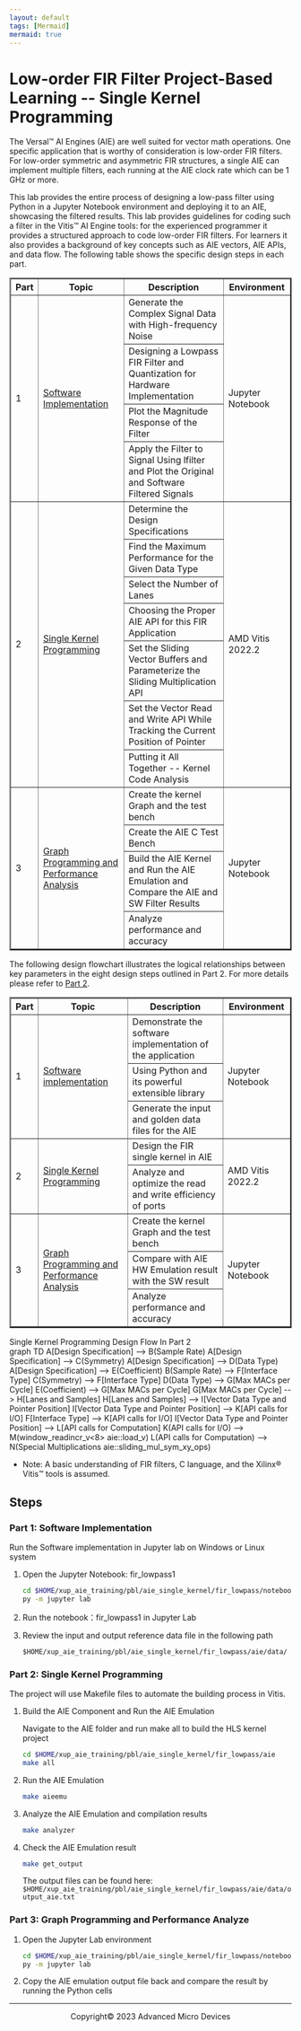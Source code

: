 ```yaml
---
layout: default
tags: [Mermaid]
mermaid: true
---
```

# Low-order FIR Filter Project-Based Learning -- Single Kernel Programming

The Versal™ AI Engines (AIE) are well suited for vector math operations. One specific application that is worthy of consideration is low-order FIR filters.
For low-order symmetric and asymmetric FIR structures, a single AIE can implement multiple filters, each running at the AIE clock rate which can be 1 GHz or more.

This lab provides the entire process of designing a low-pass filter using Python in a Jupyter Notebook environment and deploying it to an AIE, showcasing the filtered results. This lab provides guidelines for coding such a filter in the Vitis™ AI Engine tools: for the experienced programmer it provides a structured approach to code low-order FIR filters. For learners it also provides a background of key concepts such as AIE vectors, AIE APIs, and data flow. The following table shows the specific design steps in each part.

<table border="2">
<thead>
  <tr>
    <th>Part</th>
    <th>Topic</th>
    <th>Description</th>
    <th>Environment</th>
  </tr>
</thead>
<tbody>
  <tr>
    <td rowspan="4">1</td>
    <td rowspan="4"><a href="https://github.com/Xilinx/xup_aie_training/blob/main/pbl/aie_single_kernel/fir_lowpass/notebook/fir_lowpass1.ipynb">Software Implementation</a></td>
    <td>Generate the Complex Signal Data with High-frequency Noise</td>
    <td rowspan="4">Jupyter Notebook</td>
  </tr>
  <tr>
    <td>Designing a Lowpass FIR Filter and Quantization for Hardware Implementation</td>
  </tr>
  <tr>
    <td>Plot the Magnitude Response of the Filter</td>
  </tr>
  <tr>
    <td>Apply the Filter to Signal Using lfilter and Plot the Original and Software Filtered Signals</td>
  </tr>
  <tr>
    <td rowspan="7">2</td>
    <td rowspan="7"><a href="https://github.com/Xilinx/xup_aie_training/blob/main/pbl/aie_single_kernel/fir_lowpass/notebook/fir_lowpass2.ipynb">Single Kernel Programming</a></td>
    <td>Determine the Design Specifications</td>
    <td rowspan="7">AMD Vitis 2022.2</td>
  </tr>
  <tr>
    <td>Find the Maximum Performance for the Given Data Type</td>
  </tr>
  <tr>
    <td>Select the Number of Lanes</td>
  </tr>
  <tr>
    <td>Choosing the Proper AIE API for this FIR Application</td>
  </tr>
  <tr>
    <td>Set the Sliding Vector Buffers and Parameterize the Sliding Multiplication API</td>
  </tr>
    <tr>
    <td>Set the Vector Read and Write API While Tracking the Current Position of Pointer</td>
  </tr>
    <tr>
    <td>Putting it All Together -- Kernel Code Analysis</td>
  </tr>
  <tr>
    <td rowspan="4">3</td>
    <td rowspan="4"><a href="https://github.com/Xilinx/xup_aie_training/blob/main/pbl/aie_single_kernel/fir_lowpass/notebook/fir_lowpass3.ipynb">Graph Programming and Performance Analysis</a></td>
    <td>Create the kernel Graph and the test bench</td>
    <td rowspan="4">Jupyter Notebook</td>
  </tr>
  <tr>
    <td>Create the AIE C Test Bench</td>
  </tr>
    <tr>
    <td>Build the AIE Kernel and Run the AIE Emulation and Compare the AIE and SW Filter Results</td>
  </tr>
  <tr>
    <td>Analyze performance and accuracy</td>
  </tr>
</tbody>
</table>

The following design flowchart illustrates the logical relationships between key parameters in the eight design steps outlined in Part 2. For more details please refer to [Part 2](./notebook/fir_lowpass2.ipynb).

<table border="2">
<thead>
  <tr>
    <th>Part</th>
    <th>Topic</th>
    <th>Description</th>
    <th>Environment</th>
  </tr>
</thead>
<tbody>
  <tr>
    <td rowspan="3">1</td>
    <td rowspan="3"><a href="https://github.com/Xilinx/xup_aie_training/blob/main/pbl/aie_single_kernel/fir_lowpass/notebook/fir_lowpass1.ipynb">Software implementation</a></td>
    <td>Demonstrate the software implementation of the application</td>
    <td rowspan="3">Jupyter Notebook</td>
  </tr>
  <tr>
    <td>Using Python and its powerful extensible library</td>
  </tr>
  <tr>
    <td>Generate the input and golden data files for the AIE</td>
  </tr>
  <tr>
    <td rowspan="2">2</td>
    <td rowspan="2"><a href="https://github.com/Xilinx/xup_aie_training/blob/main/pbl/aie_single_kernel/fir_lowpass/notebook/fir_lowpass2.ipynb">Single Kernel Programming</a></td>
    <td>Design the FIR single kernel in AIE</td>
    <td rowspan="2">AMD Vitis 2022.2</td>
  </tr>
  <tr>
    <td>Analyze and optimize the read and write efficiency of ports</td>
  </tr>
  <tr>
    <td rowspan="3">3</td>
    <td rowspan="3"><a href="https://github.com/Xilinx/xup_aie_training/blob/main/pbl/aie_single_kernel/fir_lowpass/notebook/fir_lowpass3.ipynb">Graph Programming and Performance Analysis</a></td>
    <td>Create the kernel Graph and the test bench</td>
    <td rowspan="3">Jupyter Notebook</td>
  </tr>
  <tr>
    <td>Compare with AIE HW Emulation result with the SW result</td>
  </tr>
  <tr>
    <td>Analyze performance and accuracy</td>
  </tr>
</tbody>
</table>

<summary>Single Kernel Programming Design Flow In Part 2</summary>

<div class="mermaid">
graph TD
    A[Design Specification] --> B(Sample Rate)
    A[Design Specification] --> C(Symmetry)
    A[Design Specification] --> D(Data Type)
    A[Design Specification] --> E(Coefficient)
    B(Sample Rate) --> F[Interface Type]
    C(Symmetry) --> F[Interface Type]
    D(Data Type) --> G[Max MACs per Cycle]
    E(Coefficient) --> G[Max MACs per Cycle]
    G[Max MACs per Cycle]  --> H[Lanes and Samples]
    H[Lanes and Samples]  --> I[Vector Data Type and Pointer Position]
    I[Vector Data Type and Pointer Position] --> K[API calls for I/O]
    F[Interface Type] --> K[API calls for I/O]
    I[Vector Data Type and Pointer Position] --> L[API calls for Computation]
    K(API calls for I/O) --> M(window_readincr_v<8> aie::load_v)
    L(API calls for Computation) --> N(Special Multiplications aie::sliding_mul_sym_xy_ops)
</div>

- Note: A basic understanding of FIR filters, C language, and the Xilinx® Vitis™ tools is assumed.

## Steps

### Part 1: Software Implementation

Run the Software implementation in Jupyter lab on Windows or Linux system

1. Open the Jupyter Notebook: fir_lowpass1

   ```sh
   cd $HOME/xup_aie_training/pbl/aie_single_kernel/fir_lowpass/notebook
   py -m jupyter lab
   ```
2. Run the notebook：fir_lowpass1 in Jupyter Lab
3. Review the input and output reference data file in the following path

   ```terminal
   $HOME/xup_aie_training/pbl/aie_single_kernel/fir_lowpass/aie/data/
   ```

### Part 2: Single Kernel Programming

The project will use Makefile files to automate the building process in Vitis.

1. Build the AIE Component and Run the AIE Emulation

   Navigate to the AIE folder and run make all to build the HLS kernel project

   ```sh
   cd $HOME/xup_aie_training/pbl/aie_single_kernel/fir_lowpass/aie
   make all
   ```
2. Run the AIE Emulation

   ```sh
   make aieemu
   ```
3. Analyze the AIE Emulation and compilation results

   ```sh
   make analyzer
   ```
4. Check the AIE Emulation result

   ```sh
   make get_output
   ```

   The output files can be found here: `$HOME/xup_aie_training/pbl/aie_single_kernel/fir_lowpass/aie/data/output_aie.txt`

### Part 3: Graph Programming and Performance Analyze

1. Open the Jupyter Lab environment

   ```sh
   cd $HOME/xup_aie_training/pbl/aie_single_kernel/fir_lowpass/notebook
   py -m jupyter lab
   ```
2. Copy the AIE emulation output file back and compare the result by running the Python cells

---

<p align="center">Copyright© 2023 Advanced Micro Devices</p>
